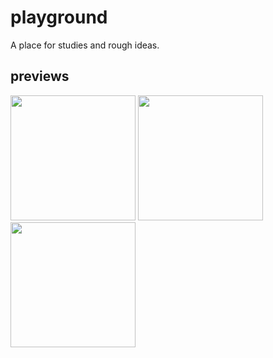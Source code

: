 # playground
A place for studies and rough ideas.  
## previews  
<!-- DO NOT DELETE[<img src="20230924_LinesInHoles/outputs/01.png" height = "200" width = "200" >](20230924_LinesInHoles) -->
[<img src='playground/20230924_LinesInHoles/outputs/01.png' height = '200' width = '200'>](playground/20230924_LinesInHoles) 
[<img src = playground/20230924_LinesInHoles/outputs/01.png height = '200' width = '200'>](playground/20230924_LinesInHoles) 
[<img src = playground/20230924_LinesInHoles/outputs/01.png height = 200 width = 200>](playground/20230924_LinesInHoles) 

